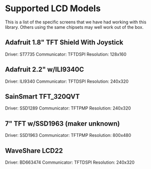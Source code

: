 Supported LCD Models
====================

This is a list of the specific screens that we have had working
with this library.  Others using the same chipsets may well work
out of the box.

Adafruit 1.8" TFT Shield With Joystick
--------------------------------------
Driver: ST7735
Communicator: TFTDSPI
Resolution: 128x160

Adafruit 2.2" w/ILI9340C
------------------------
Driver: ILI9340
Communicator: TFTDSPI
Resolution: 240x320

SainSmart TFT_320QVT
--------------------
Driver: SSD1289
Communicator: TFTPMP
Resolution: 240x320

7" TFT w/SSD1963 (maker unknown)
--------------------------------
Driver: SSD1963
Communicator: TFTPMP
Resolution: 800x480

WaveShare LCD22
---------------
Driver: BD663474
Communicator: TFTDSPI
Resolution: 240x320
